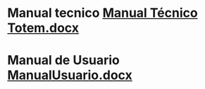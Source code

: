 # Manual tecnico [Manual Técnico Totem.docx](https://github.com/Totem-Univalle/Totem/files/13454877/Manual.Tecnico.Totem.docx)
# Manual de Usuario [ManualUsuario.docx](https://github.com/Totem-Univalle/Totem/files/13454879/ManualUsuario.docx)
